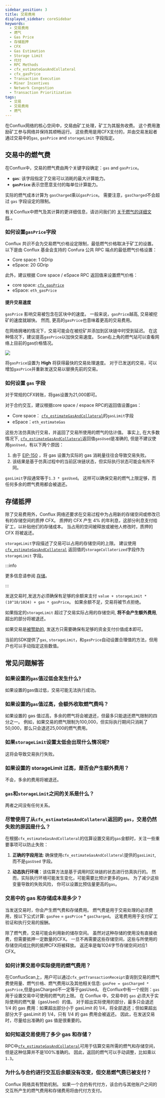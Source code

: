 ```yaml
---
sidebar_position: 3
title: 交易费用
displayed_sidebar: coreSidebar
keywords:
  - 交易费用
  - 燃气
  - Gas Price
  - 存储抵押
  - CFX
  - Gas Estimation
  - Storage Limit
  - 代付
  - RPC Methods
  - cfx_estimateGasAndCollateral
  - cfx_gasPrice
  - Transaction Execution
  - Miner Incentives
  - Network Congestion
  - Transaction Prioritization
tags:
  - 交易
  - 交易费用
  - 燃气
---
```


在Conflux网络的核心空间中，交易由矿工处理，矿工为其服务收费。 这个费用激励矿工参与网络并保持其顺畅运行。 这些费用是用CFX支付的，并由交易发起者通过交易中的`gas`, `gasPrice` and `storageLimit` 字段指定。

## 交易中的燃气费

在Conflux中，交易的燃气费由两个关键字段确定：`gas` and `gasPrice`。

- **`gas`**: 该字段指定了交易可以消耗的最大计算能力。
- **`gasPrice`**:表示您愿意支付的每单位计算能力。

实际的燃气成本计算为 `gasCharged`乘以`gasPrice`。 需要注意，`gasCharged`不会超过 `gas` 字段设定的限制。

有关Conflux中燃气及其计算的更详细信息，请访问我们的 [关于燃气的详细文档](/docs/general/conflux-basics/gas.md).。

### 如何设置`gasPrice`字段

Conflux 共识不会为交易燃气价格设定限制，最低燃气价格取决于矿工的设置。 以下是由 Conflux 基金会支持的 Confura 公共 RPC 端点的最低燃气价格设置：

- Core space: 1 GDrip
- eSpace: 20 GDrip

此外，建议根据 Core space / eSpace RPC 返回值来设置燃气价格：

- core space: [`cfx_gasPrice`](/docs/core/build/json-rpc/cfx-namespace#cfx_gasprice)
- eSpace: `eth_gasPrice`

#### 提升交易速度

`gasPrice` 影响交易被包含在区块中的速度。 一般来说，`gasPrice`越高, 交易被挖矿的速度就越快。 然而, 更高的`gasPrice`也意味着更高的交易费用。

在网络拥堵的情况下，交易可能会在被挖矿并添加到区块链中时受到延迟。 在这种情况下，建议提高`gasPrice`以加快交易速度。 Scan右上角的燃气站可以查看网络上目前的gas价格情况。

![](./img/scan-gas-price2.png)

将`gasPrice`设置为 **High** 将获得最快的交易处理速度。 对于已发送的交易，可以增加`gasPrice`并重新发送交易以替换先前的交易。

### 如何设置 `gas` 字段

对于常规的CFX转账，将gas设置为21,000即可。

对于合约交互，建议根据core space / espace RPC的返回值设置gas：

- Core space： [`cfx_estimateGasAndCollateral`](/docs/core/build/json-rpc/cfx-namespace/#cfx_estimategasandcollateral)的`gasLimit`字段
- eSpace：`eth_estimateGas`

这些方法仿真执行交易，并返回了交易所使用的燃气的估计值。 事实上, 在大多数情况下, [`cfx_estimateGasAndCollateral`](/docs/core/build/json-rpc/cfx-namespace/#cfx_estimategasandcollateral)返回值`gasUsed`是准确的, 但是不建议使用`gasUsed`，有以下两个原因：

1. 由于 [EIP-150](https://eips.ethereum.org/EIPS/eip-150) ，将 gas 设置为实际的 gas 消耗量往往会导致交易失败。
2. 该结果是基于仿真过程中的当前区块链状态，但实际执行状态可能会有所不同。

`gasLimit`字段通常等于`1.3 * gasUsed`。 这样可以确保交易的燃气上限足够，而任何多余的燃气费用都会被退还。

## 存储抵押

除了交易费用外，Conflux 网络还要求在交易过程中为占用新的存储空间或修改已有的存储空间的质押 CFX。 质押的 CFX 产生 4% 的年利息，这部分利息支付给矿工，以补贴他们的存储成本。 当占用的空间被释放或被他人修改时，质押的 CFX 将被返还。

`storageLimit`字段描述了交易可以占用的存储空间的上限。 建议使用 [`cfx_estimateGasAndCollateral`](../../build/json-rpc/cfx-namespace.md#cfx_estimategasandcollateral) 返回值的`storageCollaterized`字段作为 `storageLimit` 字段。

:::info

更多信息请参阅 [存储](../storage.md)。

:::

发送交易时,发送方必须确保有足够的余额来支付 `value + storageLimit * (10^18/1024) + gas * gasPrice`。 如果余额不足，交易将被节点拒绝。

如果指定的`storageLimit` 超过了交易实际占用的存储空间, **将不会产生额外费用**,超出的部分将被退还。

如果交易是[被赞助的](../internal-contracts/sponsor-whitelist-control.md), 发送方只需要确保有足够的资金支付价值成本即可。

当前的SDK提供了`gas`, `storageLimit`，和`gasPrice`自动设置合理值的方法，但用户也可以手动指定这些数值。

## 常见问题解答

### 如果设置的`gas`值过低会发生什么?

如果设置的gas值过低，交易可能无法执行成功。

### 如果设置的`gas`值过高，会额外收取燃气费吗？

如果设置的 gas 值过高，多余的燃气将会被退还，但最多只能退还燃气限制的四分之一。 例如，如果交易的燃气限制为100,000，但实际执行期间只消耗了50,000，那么只会退还25,000的燃气费用。

### 如果`storageLimit`设置太低会出现什么情况呢?

这将会导致交易执行失败。

### 如果设置的 storageLimit 过高，是否会产生额外费用？

不会，多余的费用将被退还。

### `gas`和`storageLimit`之间的关系是什么？

两者之间没有任何关系。

### 尽管使用了从`cfx_estimateGasAndCollateral`返回的 `gas`，交易仍然失败的原因是什么？

在根据`cfx_estimateGasAndCollateral`的估算设置交易的`gas`金额时，关注一些重要事项可以防止失败：

1. **正确的字段用法**: 确保使用`cfx_estimateGasAndCollateral`提供的`gasLimit`, 而不是`gasUsed` 字段。

2. **动态执行环境**：该估算方法是基于调用时区块链的状态进行仿真执行的。 然而，实际执行环境可能发生变化，可能需要比预计更多的gas。 为了减少这些变量导致的失败风险， 你可以设置比预估量更高的`gas`。

### 交易中的 gas 和存储成本是多少？

当发送交易时，你会产生燃气费和存储费用。 燃气费是用于交易处理的必须费用，按以下公式计算: `gasFee` = `gasPrice` \* `gasCharged`。 这笔费用用于支付矿工验证和执行交易的报酬。

除了燃气费，交易可能会利用新的储存空间。 虽然对这种存储的使用没有直接收费，但需要抵押一定数量的CFX。 一旦不再需要这些存储空间，这些与所使用的存储空间成比例的抵押CFX将被释放。 返还率是每1024字节存储空间对应1 CFX。

### 如何计算交易中实际使用的燃气费用？

在ConfluxScan上，用户可以通过`cfx_getTransactionReceipt`查询到交易的燃气费使用量、燃气价格、燃气费用以及其他相关信息: `gasFee = gasCharged * gasPrice`,但是gasCharged不一定等于gasUsed。
在Conflux中有一个规则：`gas`用于设置交易中可使用的燃气的上限。 在 Conflux 中，交易中的 <code>gas</code> 必须大于实际使用的燃气量（gasUsed）的值。
对于超出实际使用的部分，最多只会退还 1/4 的 gas 费用：如果超出部分小于 gasLimit 的 1/4，将全部退还；但如果超出部分大于 gasLimit 的 1/4，只有 1/4 的 gas 费用会被返还。 因此，在发送交易时，尽量给出准确的 gas 值是很重要的。

### 如何知道交易使用了多少 gas 和存储？

RPC中[`cfx_estimateGasAndCollateral`](/docs/core/build/json-rpc/cfx-namespace/#cfx_estimategasandcollateral)可用于估算交易所需的燃气和存储空间，但是这种估算并不是100%准确的。
因此，返回的燃气可以手动调整，比如乘以`1.3`。

### 为什么与合约进行交互后余额没有改变，但交易燃气费已被支付？

Conflux 网络具有赞助机制。 如果一个合约有代付方，该合约与其他账户之间的交互所产生的燃气费用和存储费用将由代付方支付。

